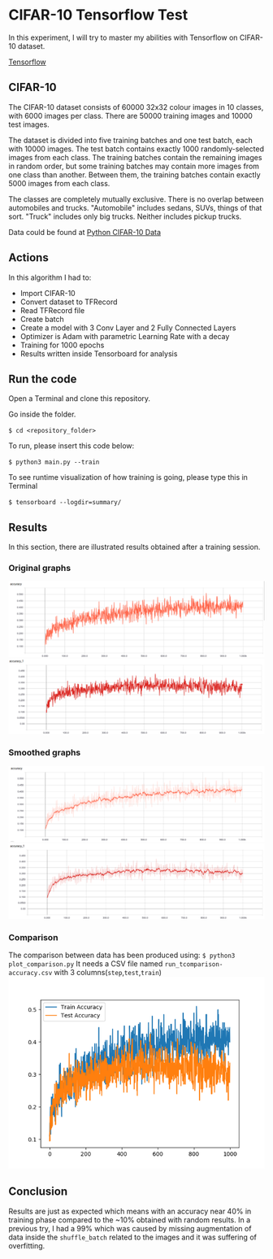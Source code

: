 # CIFAR-10 Tensorflow Test
In this experiment, I will try to master my abilities with Tensorflow on CIFAR-10 dataset. 

[Tensorflow](https://www.tensorflow.org/)

## CIFAR-10

The CIFAR-10 dataset consists of 60000 32x32 colour images in 10 classes, with 6000 images per class. There are 50000 training images and 10000 test images. 

The dataset is divided into five training batches and one test batch, each with 10000 images. The test batch contains exactly 1000 randomly-selected images from each class. The training batches contain the remaining images in random order, but some training batches may contain more images from one class than another. Between them, the training batches contain exactly 5000 images from each class.

The classes are completely mutually exclusive. There is no overlap between automobiles and trucks. "Automobile" includes sedans, SUVs, things of that sort. "Truck" includes only big trucks. Neither includes pickup trucks.

Data could be found at [Python CIFAR-10 Data](https://www.cs.toronto.edu/~kriz/cifar-10-python.tar.gz)

## Actions
In this algorithm I had to:

  * Import CIFAR-10
  * Convert dataset to TFRecord
  * Read TFRecord file
  * Create batch
  * Create a model with 3 Conv Layer and 2 Fully Connected Layers
  * Optimizer is Adam with parametric Learning Rate with a decay 
  * Training for 1000 epochs
  * Results written inside Tensorboard for analysis
  
## Run the code

Open a Terminal and clone this repository.

Go inside the folder.

`$ cd <repository_folder>`

To run, please insert this code below:

`$ python3 main.py --train`

To see runtime visualization of how training is going, please type this in Terminal

`$ tensorboard --logdir=summary/`


## Results
In this section, there are illustrated results obtained after a training session. 

### Original graphs
![Accuracy Train](accuracy_train.png)
![Accuracy Test](accuracy_test.png)

### Smoothed graphs
![Accuracy Train Smooth](accuracy_train_smooth.png)
![Accuracy Test Smooth](accuracy_test_smooth.png)


### Comparison
The comparison between data has been produced using:
`$ python3 plot_comparison.py`
It needs a CSV file named `run_tcomparison-accuracy.csv` with 3 columns(`step`,`test`,`train`)
![Comparison](Comparison.png)  

## Conclusion

Results are just as expected which means with an accuracy near 40% in training phase compared to the ~10% obtained with random results. In a previous try, I had a 99% which was caused by missing augmentation of data inside the `shuffle_batch` related to the images and it was suffering of overfitting.
